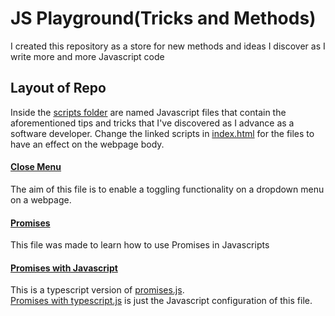 # JS Playground(Tricks and Methods)

I created this repository as a store for new methods and ideas I discover as I write more and more Javascript code

## Layout of Repo

Inside the [scripts folder](https://github.com/WopheAkinlade/JS-playground/tree/main/scripts) are named Javascript files that contain the aforementioned tips and tricks that I've discovered as I advance as a software developer. Change the linked scripts in [index.html](https://github.com/WopheAkinlade/JS-playground/blob/main/index.html) for the files to have an effect on the webpage body.

#### [Close Menu](https://github.com/WopheAkinlade/JS-playground/blob/main/scripts/close-menu-on-click.js) 
The aim of this file is to enable a toggling functionality on a dropdown menu on a webpage.

#### [Promises](https://github.com/WopheAkinlade/JS-playground/blob/main/scripts/promises.js)
This file was made to learn how to use Promises in Javascripts

#### [Promises with Javascript](https://github.com/WopheAkinlade/JS-playground/blob/main/scripts/promises%20with%20typescript.ts)
This is a typescript version of [promises.js](https://github.com/WopheAkinlade/JS-playground/blob/main/scripts/promises.js). <br>
[Promises with typescript.js](https://github.com/WopheAkinlade/JS-playground/blob/main/scripts/promises%20with%20typescript.js) is just the Javascript configuration of this file.
